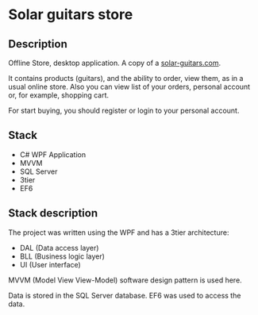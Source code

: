 # Solar guitars store
## Description
Offline Store, desktop application. A copy of a [solar-guitars.com](https://www.solar-guitars.com).

It contains products (guitars), and the ability to order, view them, as in a usual online store. Also you can view list of your orders, personal account or, for example, shopping cart.

For start buying, you should register or login to your personal account.

## Stack 
- C# WPF Application
- MVVM
- SQL Server
- 3tier
- EF6

## Stack description
The project was written using the WPF and has a 3tier architecture:

- DAL (Data access layer)
- BLL (Business logic layer)
- UI (User interface)

MVVM (Model View View-Model) software design pattern is used here.

Data is stored in the SQL Server database. EF6 was used to access the data.
